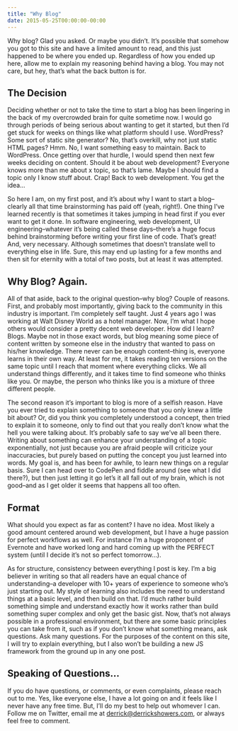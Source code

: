 ```yaml
---
title: "Why Blog"
date: 2015-05-25T00:00:00-00:00
---
```


Why blog? Glad you asked. Or maybe you didn’t. It’s possible that somehow you got to this site and have a limited amount to read, and this just happened to be where you ended up. Regardless of how you ended up here, allow me to explain my reasoning behind having a blog. You may not care, but hey, that’s what the back button is for.

## The Decision

Deciding whether or not to take the time to start a blog has been lingering in the back of my overcrowded brain for quite sometime now. I would go through periods of being serious about wanting to get it started, but then I’d get stuck for weeks on things like what platform should I use. WordPress? Some sort of static site generator? No, that’s overkill, why not just static HTML pages? Hmm. No, I want something easy to maintain. Back to WordPress. Once getting over that hurdle, I would spend then next few weeks deciding on content. Should it be about web development? Everyone knows more than me about x topic, so that’s lame. Maybe I should find a topic only I know stuff about. Crap! Back to web development. You get the idea…

So here I am, on my first post, and it’s about why I want to start a blog–clearly all that time brainstorming has paid off (yeah, right!). One thing I’ve learned recently is that sometimes it takes jumping in head first if you ever want to get it done. In software engineering, web development, UI engineering–whatever it’s being called these days–there’s a huge focus behind brainstorming before writing your first line of code. That’s great! And, very necessary. Although sometimes that doesn’t translate well to everything else in life. Sure, this may end up lasting for a few months and then sit for eternity with a total of two posts, but at least it was attempted.

## Why Blog? Again.

All of that aside, back to the original question–why blog? Couple of reasons. First, and probably most importantly, giving back to the community in this industry is important. I’m completely self taught. Just 4 years ago I was working at Walt Disney World as a hotel manager. Now, I’m what I hope others would consider a pretty decent web developer. How did I learn? Blogs. Maybe not in those exact words, but blog meaning some piece of content written by someone else in the industry that wanted to pass on his/her knowledge. There never can be enough content–thing is, everyone learns in their own way. At least for me, it takes reading ten versions on the same topic until I reach that moment where everything clicks. We all understand things differently, and it takes time to find someone who thinks like you. Or maybe, the person who thinks like you is a mixture of three different people.

The second reason it’s important to blog is more of a selfish reason. Have you ever tried to explain something to someone that you only knew a little bit about? Or, did you think you completely understood a concept, then tried to explain it to someone, only to find out that you really don’t know what the hell you were talking about. It’s probably safe to say we’ve all been there. Writing about something can enhance your understanding of a topic exponentially, not just because you are afraid people will criticize your inaccuracies, but purely based on putting the concept you just learned into words. My goal is, and has been for awhile, to learn new things on a regular basis. Sure I can head over to CodePen and fiddle around (see what I did there?), but then just letting it go let’s it all fall out of my brain, which is not good–and as I get older it seems that happens all too often.

## Format

What should you expect as far as content? I have no idea. Most likely a good amount centered around web development, but I have a huge passion for perfect workflows as well. For instance I’m a huge proponent of Evernote and have worked long and hard coming up with the PERFECT system (until I decide it’s not so perfect tomorrow…).

As for structure, consistency between everything I post is key. I’m a big believer in writing so that all readers have an equal chance of understanding–a developer with 10+ years of experience to someone who’s just starting out. My style of learning also includes the need to understand things at a basic level, and then build on that. I’d much rather build something simple and understand exactly how it works rather than build something super complex and only get the basic gist. Now, that’s not always possible in a professional environment, but there are some basic principles you can take from it, such as if you don’t know what something means, ask questions. Ask many questions. For the purposes of the content on this site, I will try to explain everything, but I also won’t be building a new JS framework from the ground up in any one post.

## Speaking of Questions...

If you do have questions, or comments, or even complaints, please reach out to me. Yes, like everyone else, I have a lot going on and it feels like I never have any free time. But, I’ll do my best to help out whomever I can. Follow me on Twitter, email me at derrick@derrickshowers.com, or always feel free to comment.
